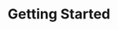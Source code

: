 ---
title: Getting Started
layout: default
eleventyNavigation:
  title: Getting Started with iOS
  key: getting-started-ios
  parent: getting-started
  order: 100
---